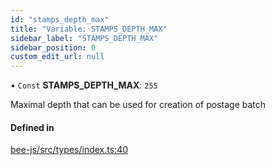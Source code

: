 ```yaml
---
id: "stamps_depth_max"
title: "Variable: STAMPS_DEPTH_MAX"
sidebar_label: "STAMPS_DEPTH_MAX"
sidebar_position: 0
custom_edit_url: null
---
```


• `Const` **STAMPS\_DEPTH\_MAX**: ``255``

Maximal depth that can be used for creation of postage batch

#### Defined in

[bee-js/src/types/index.ts:40](https://github.com/ethersphere/bee-js/blob/ae6a776/src/types/index.ts#L40)
